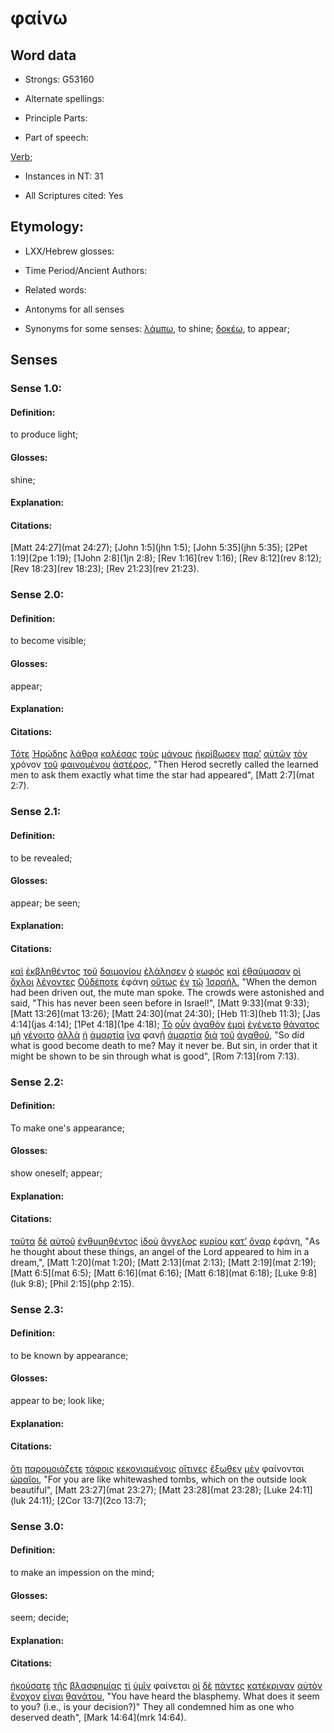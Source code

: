 # φαίνω

<!-- Status: S2=NeedsFinalCheck -->
<!-- Lexica used for edits: BDAG, FFM, LN, A-S -->

## Word data

* Strongs: G53160

* Alternate spellings:

* Principle Parts: 

* Part of speech: 

[Verb](http://ugg.readthedocs.io/en/latest/verb.html); 

* Instances in NT: 31

* All Scriptures cited: Yes

## Etymology: 

* LXX/Hebrew glosses: 

* Time Period/Ancient Authors: 

* Related words: 

* Antonyms for all senses

* Synonyms for some senses: [λάμπω](../G29890/01.md), to shine;  [δοκέω](), to appear;

## Senses 

### Sense 1.0:

#### Definition: 

to produce light;

#### Glosses:

shine;

#### Explanation:

#### Citations:

[Matt 24:27](mat 24:27); [John 1:5](jhn 1:5); [John 5:35](jhn 5:35); [2Pet 1:19](2pe 1:19); [1John 2:8](1jn 2:8); [Rev 1:16](rev 1:16); [Rev 8:12](rev 8:12); [Rev 18:23](rev 18:23); [Rev 21:23](rev 21:23).  

### Sense 2.0:

#### Definition: 

to become visible;

#### Glosses:

appear;

#### Explanation:

#### Citations:
[Τότε](../G51190/01.md) [Ἡρῴδης](../G22640/01.md) [λάθρᾳ](../G29770/01.md) [καλέσας](../G25640/01.md) [τοὺς](../G35880/01.md) [μάγους](../G30970/01.md) [ἠκρίβωσεν](../G01980/01.md) [παρ’](../G38440/01.md) [αὐτῶν](../G08460/01.md) [τὸν](../G35880/01.md) χρόνον [τοῦ](../G35880/01.md) [φαινομένου](../G53160/01.md) [ἀστέρος](../G07920/01.md), "Then Herod secretly called the learned men to ask them exactly what time the star had appeared", [Matt 2:7](mat 2:7).


### Sense 2.1:

#### Definition: 

to be revealed;

#### Glosses:

appear; be seen;

#### Explanation:

#### Citations:

[καὶ](../G25320/01.md) [ἐκβληθέντος](../G15440/01.md) [τοῦ](../G35880/01.md) [δαιμονίου](../G11400/01.md) [ἐλάλησεν](../G29800/01.md) [ὁ](../G35880/01.md) [κωφός](../G29740/01.md) [καὶ](../G25320/01.md) [ἐθαύμασαν](../G22960/01.md) [οἱ](../G35880/01.md) [ὄχλοι](../G37930/01.md) [λέγοντες](../G30040/01.md) [Οὐδέποτε](../G37630/01.md) ἐφάνη [οὕτως](../G37790/01.md) [ἐν](../G17220/01.md) [τῷ](../G35880/01.md) [Ἰσραήλ](../G24740/01.md), "When the demon had been driven out, the mute man spoke. The crowds were astonished and said, "This has never been seen before in Israel!", [Matt 9:33](mat 9:33); [Matt 13:26](mat 13:26); [Matt 24:30](mat 24:30); [Heb 11:3](heb 11:3); [Jas 4:14](jas 4:14); [1Pet 4:18](1pe 4:18);
[Τὸ](../G35880/01.md) [οὖν](../G37670/01.md) [ἀγαθὸν](../G00180/01.md) [ἐμοὶ](../G14730/01.md) [ἐγένετο](../G10960/01.md) [θάνατος](../G22880/01.md) [μὴ](../G33610/01.md) [γένοιτο](../G10960/01.md) [ἀλλὰ](../G02350/01.md) [ἡ](../G35880/01.md) [ἁμαρτία](../G02660/01.md) [ἵνα](../G24430/01.md) φανῇ [ἁμαρτία](../G02660/01.md) [διὰ](../G12230/01.md) [τοῦ](../G35880/01.md) [ἀγαθοῦ](../G00180/01.md), "So did what is good become death to me? May it never be. But sin, in order that it might be shown to be sin through what is good", [Rom 7:13](rom 7:13).

### Sense 2.2:

#### Definition: 

To make one's appearance;

#### Glosses:

show oneself; appear;

#### Explanation:

#### Citations:

[ταῦτα](../G37780/01.md) [δὲ](../G11610/01.md) [αὐτοῦ](../G08460/01.md) [ἐνθυμηθέντος](../G17600/01.md) [ἰδοὺ](../G37080/01.md) [ἄγγελος](../G00320/01.md) [κυρίου](../G29620/01.md) [κατ’](../G25960/01.md) [ὄναρ](../G36770/01.md) ἐφάνη, "As he thought about these things, an angel of the Lord appeared to him in a dream,", [Matt 1:20](mat 1:20); [Matt 2:13](mat 2:13); [Matt 2:19](mat 2:19); [Matt 6:5](mat 6:5); [Matt 6:16](mat 6:16); [Matt 6:18](mat 6:18); [Luke 9:8](luk 9:8); [Phil 2:15](php 2:15). 	
	

### Sense 2.3:

#### Definition: 

to be known by appearance;

#### Glosses:

appear to be; look like;

#### Explanation:

#### Citations:

[ὅτι](../G37540/01.md) [παρομοιάζετε](../G39450/01.md) [τάφοις](../G50280/01.md) [κεκονιαμένοις](../G28670/01.md) [οἵτινες](../G37480/01.md) [ἔξωθεν](../G18550/01.md) [μὲν](../G33030/01.md) φαίνονται [ὡραῖοι](../G56110/01.md), "For you are like whitewashed tombs, which on the outside look beautiful", [Matt 23:27](mat 23:27); [Matt 23:28](mat 23:28); [Luke 24:11](luk 24:11); [2Cor 13:7](2co 13:7); 	

### Sense 3.0:

#### Definition: 

to make an impession on the mind;

#### Glosses:

seem; decide;

#### Explanation:

#### Citations:

[ἠκούσατε](../G01910/01.md) [τῆς](../G35880/01.md) [βλασφημίας](../G09880/01.md) [τί](../G51010/01.md) [ὑμῖν](../G47710/01.md) φαίνεται [οἱ](../G35880/01.md) [δὲ](../G11610/01.md) [πάντες](../G39560/01.md) [κατέκριναν](../G26320/01.md) [αὐτὸν](../G08460/01.md) [ἔνοχον](../G17770/01.md) [εἶναι](../G99999/01.md) [θανάτου](../G22880/01.md), "You have heard the blasphemy. What does it seem to you? (i.e., is your decision?)" They all condemned him as one who deserved death", [Mark 14:64](mrk 14:64). 	

